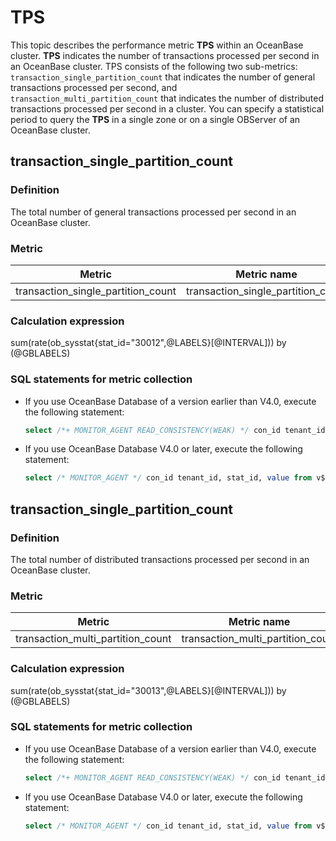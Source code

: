 # TPS

This topic describes the performance metric **TPS** within an OceanBase cluster. **TPS** indicates the number of transactions processed per second in an OceanBase cluster. TPS consists of the following two sub-metrics: `transaction_single_partition_count` that indicates the number of general transactions processed per second, and `transaction_multi_partition_count` that indicates the number of distributed transactions processed per second in a cluster. You can specify a statistical period to query the **TPS** in a single zone or on a single OBServer of an OceanBase cluster. 

## transaction_single_partition_count

### Definition

The total number of general transactions processed per second in an OceanBase cluster. 

### Metric

| **Metric** | **Metric name** | **Unit** |
|-----------|----------|--------|
| transaction_single_partition_count | transaction_single_partition_count | count |

### Calculation expression

sum(rate(ob_sysstat{stat_id="30012",@LABELS}[@INTERVAL])) by (@GBLABELS)

### SQL statements for metric collection

* If you use OceanBase Database of a version earlier than V4.0, execute the following statement:

   ```sql
   select /*+ MONITOR_AGENT READ_CONSISTENCY(WEAK) */ con_id tenant_id, stat_id, value from v$sysstat where stat_id IN (30012) and (con_id > 1000 or con_id = 1) and class < 1000
   ```

* If you use OceanBase Database V4.0 or later, execute the following statement:

   ```sql
   select /* MONITOR_AGENT */ con_id tenant_id, stat_id, value from v$sysstat, DBA_OB_TENANTS where stat_id IN (30012) and (con_id > 1000 or con_id = 1) and class < 1000
   ```

## transaction_single_partition_count

### Definition

The total number of distributed transactions processed per second in an OceanBase cluster. 

### Metric

| **Metric** | **Metric name** | **Unit** |
|------------|---------|--------|
| transaction_multi_partition_count | transaction_multi_partition_count | count |

### Calculation expression

sum(rate(ob_sysstat{stat_id="30013",@LABELS}[@INTERVAL])) by (@GBLABELS)

### SQL statements for metric collection

* If you use OceanBase Database of a version earlier than V4.0, execute the following statement:

   ```sql
   select /*+ MONITOR_AGENT READ_CONSISTENCY(WEAK) */ con_id tenant_id, stat_id, value from v$sysstat where stat_id IN (30013) and (con_id > 1000 or con_id = 1) and class < 1000
   ```

* If you use OceanBase Database V4.0 or later, execute the following statement:

   ```sql
   select /* MONITOR_AGENT */ con_id tenant_id, stat_id, value from v$sysstat, DBA_OB_TENANTS where stat_id IN (30013) and (con_id > 1000 or con_id = 1) and class < 1000
   ```
